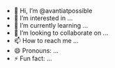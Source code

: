 - 👋 Hi, I’m @avantiatpossible
- 👀 I’m interested in ...
- 🌱 I’m currently learning ...
- 💞️ I’m looking to collaborate on ...
- 📫 How to reach me ...
- 😄 Pronouns: ...
- ⚡ Fun fact: ...

<!---
avantiatpossible/avantiatpossible is a ✨ special ✨ repository because its `README.md` (this file) appears on your GitHub profile.
You can click the Preview link to take a look at your changes.
--->
